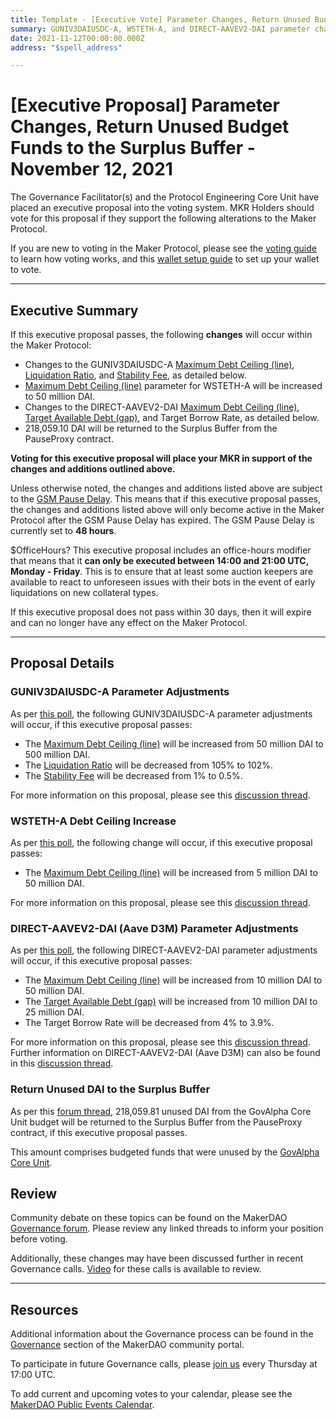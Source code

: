 ```yaml
---
title: Template - [Executive Vote] Parameter Changes, Return Unused Budget to the Surplus Buffer - November 12, 2021
summary: GUNIV3DAIUSDC-A, WSTETH-A, and DIRECT-AAVEV2-DAI parameter changes and return unused funds from GovAlpha to the Surplus Buffer.
date: 2021-11-12T00:00:00.000Z
address: "$spell_address"

---
```

# [Executive Proposal] Parameter Changes, Return Unused Budget Funds to the Surplus Buffer - November 12, 2021

The Governance Facilitator(s) and the Protocol Engineering Core Unit have placed an executive proposal into the voting system. MKR Holders should vote for this proposal if they support the following alterations to the Maker Protocol.

If you are new to voting in the Maker Protocol, please see the [voting guide](https://community-development.makerdao.com/en/learn/governance/how-voting-works/) to learn how voting works, and this [wallet setup guide](https://community-development.makerdao.com/en/learn/governance/voting-setup/) to set up your wallet to vote.

---

## Executive Summary

If this executive proposal passes, the following **changes** will occur within the Maker Protocol:
- Changes to the GUNIV3DAIUSDC-A [Maximum Debt Ceiling (line)](https://makerdao.world/en/learn/governance/module-dciam), [Liquidation Ratio](https://makerdao.world/en/learn/governance/param-liquidation-ratio), and [Stability Fee](https://makerdao.world/en/learn/governance/param-stability-fee), as detailed below.
- [Maximum Debt Ceiling (line)](https://makerdao.world/en/learn/governance/module-dciam) parameter for WSTETH-A will be increased to 50 million DAI.
- Changes to the DIRECT-AAVEV2-DAI [Maximum Debt Ceiling (line)](https://makerdao.world/en/learn/governance/module-dciam), [Target Available Debt (gap)](https://makerdao.world/en/learn/governance/module-dciam), and Target Borrow Rate, as detailed below.
- 218,059.10 DAI will be returned to the Surplus Buffer from the PauseProxy contract.

**Voting for this executive proposal will place your MKR in support of the changes and additions outlined above.**

Unless otherwise noted, the changes and additions listed above are subject to the [GSM Pause Delay](https://community-development.makerdao.com/en/learn/governance/param-gsm-pause-delay). This means that if this executive proposal passes, the changes and additions listed above will only become active in the Maker Protocol after the GSM Pause Delay has expired. The GSM Pause Delay is currently set to **48 hours**.

$OfficeHours? This executive proposal includes an office-hours modifier that means that it **can only be executed between 14:00 and 21:00 UTC, Monday - Friday**. This is to ensure that at least some auction keepers are available to react to unforeseen issues with their bots in the event of early liquidations on new collateral types.

If this executive proposal does not pass within 30 days, then it will expire and can no longer have any effect on the Maker Protocol.

---

## Proposal Details

### GUNIV3DAIUSDC-A Parameter Adjustments

As per [this poll](https://vote.makerdao.com/polling/QmemHGSM?network=mainnet), the following GUNIV3DAIUSDC-A parameter adjustments will occur, if this executive proposal passes:

* The [Maximum Debt Ceiling (line)](https://makerdao.world/en/learn/governance/module-dciam) will be increased from 50 million DAI to 500 million DAI.
* The [Liquidation Ratio](https://makerdao.world/en/learn/governance/param-liquidation-ratio) will be decreased from 105% to 102%.
* The [Stability Fee](https://makerdao.world/en/learn/governance/param-stability-fee) will be decreased from 1% to 0.5%.

For more information on this proposal, please see this [discussion thread](https://forum.makerdao.com/t/request-to-raise-the-guniv3daiusdc1-a-dc-to-500m/11394).

### WSTETH-A Debt Ceiling Increase

As per [this poll](https://vote.makerdao.com/polling/QmeQUKFm?network=mainnet), the following change will occur, if this executive proposal passes:

* The [Maximum Debt Ceiling (line)](https://makerdao.world/en/learn/governance/module-dciam) will be increased from 5 million DAI to 50 million DAI.

For more information on this proposal, please see this [discussion thread](https://forum.makerdao.com/t/request-to-raise-staked-eth-dc-to-50m/11402).

### DIRECT-AAVEV2-DAI (Aave D3M) Parameter Adjustments

As per [this poll](https://vote.makerdao.com/polling/QmNbTzG1?network=mainnet#poll-detail), the following DIRECT-AAVEV2-DAI parameter adjustments will occur, if this executive proposal passes:

* The [Maximum Debt Ceiling (line)](https://makerdao.world/en/learn/governance/module-dciam) will be increased from 10 million DAI to 50 million DAI.
* The [Target Available Debt (gap)](https://makerdao.world/en/learn/governance/module-dciam) will be increased from 10 million DAI to 25 million DAI.
* The Target Borrow Rate will be decreased from 4% to 3.9%.

For more information on this proposal, please see this [discussion thread](https://forum.makerdao.com/t/d3m-dc-increase-target-borrow-rate-decrease-proposal/11421). Further information on DIRECT-AAVEV2-DAI (Aave D3M) can also be found in this [discussion thread](https://forum.makerdao.com/t/discussion-direct-deposit-dai-module-d3m/7357).

### Return Unused DAI to the Surplus Buffer

As per this [forum thread](https://forum.makerdao.com/t/govalpha-budget-return/11341), 218,059.81 unused DAI from the GovAlpha Core Unit budget will be returned to the Surplus Buffer from the PauseProxy contract, if this executive proposal passes. 

This amount comprises budgeted funds that were unused by the [GovAlpha Core Unit](https://mips.makerdao.com/mips/details/MIP39c2SP3).

## Review

Community debate on these topics can be found on the MakerDAO [Governance forum](https://forum.makerdao.com/). Please review any linked threads to inform your position before voting.

Additionally, these changes may have been discussed further in recent Governance calls. [Video](https://www.youtube.com/playlist?list=PLLzkWCj8ywWNq5-90-Id6VPSsrk4OWVan) for these calls is available to review.

---

## Resources

Additional information about the Governance process can be found in the [Governance](https://community-development.makerdao.com/en/learn/governance) section of the MakerDAO community portal.

To participate in future Governance calls, please [join us](https://github.com/makerdao/community/tree/master/governance/governance-and-risk-meetings) every Thursday at 17:00 UTC.

To add current and upcoming votes to your calendar, please see the [MakerDAO Public Events Calendar](https://calendar.google.com/calendar/embed?src=makerdao.com_3efhm2ghipksegl009ktniomdk%40group.calendar.google.com&ctz=UTC&mode=week&showCalendars=0&showPrint=0).
